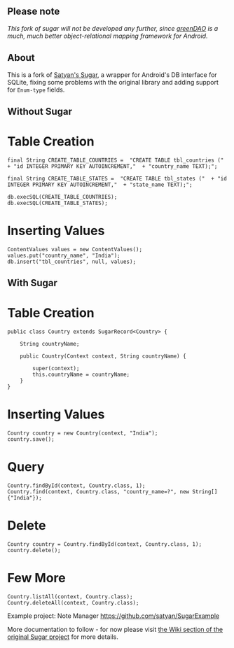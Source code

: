 ## Please note

_This fork of sugar will not be developed any further, since [greenDAO](https://github.com/greenrobot/greenDAO) is a much, much better object-relational mapping framework for Android._

## About

This is a fork of [Satyan's Sugar](https://github.com/satyan/sugar), a wrapper for Android's DB interface for SQLite, fixing some problems with the original library and adding support for `Enum-type` fields.

## Without Sugar

# Table Creation

    final String CREATE_TABLE_COUNTRIES =  "CREATE TABLE tbl_countries ("  + "id INTEGER PRIMARY KEY AUTOINCREMENT,"  + "country_name TEXT);";
    
    final String CREATE_TABLE_STATES =  "CREATE TABLE tbl_states ("  + "id INTEGER PRIMARY KEY AUTOINCREMENT,"  + "state_name TEXT);";
    
    db.execSQL(CREATE_TABLE_COUNTRIES);
    db.execSQL(CREATE_TABLE_STATES);

# Inserting Values

    ContentValues values = new ContentValues();
    values.put("country_name", "India");
    db.insert("tbl_countries", null, values);

## With Sugar

# Table Creation

    public class Country extends SugarRecord<Country> {
      
        String countryName;
        
        public Country(Context context, String countryName) {
          
            super(context);
            this.countryName = countryName;
        }
    }

# Inserting Values

    Country country = new Country(context, "India");
    country.save();

# Query

    Country.findById(context, Country.class, 1);
    Country.find(context, Country.class, "country_name=?", new String[]{"India"});

# Delete

    Country country = Country.findById(context, Country.class, 1);
    country.delete();

# Few More

    Country.listAll(context, Country.class);
    Country.deleteAll(context, Country.class);


Example project:
Note Manager
https://github.com/satyan/SugarExample

More documentation to follow - for now please visit [the Wiki section of the original Sugar project](https://github.com/satyan/sugar/wiki) for more details.